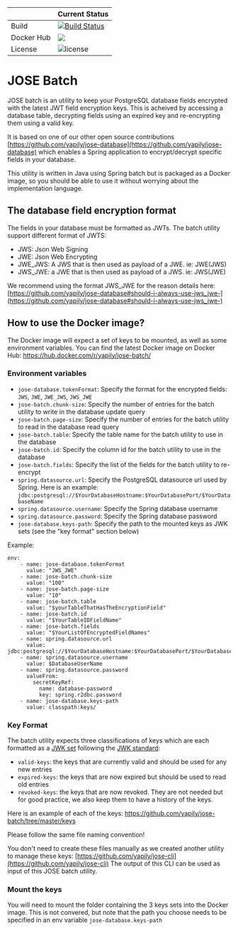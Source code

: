 | |Current Status|
|---|---|
|Build|[![Build Status](https://img.shields.io/endpoint.svg?url=https%3A%2F%2Factions-badge.atrox.dev%2Fyapily%2Fjose-batch%2Fbadge%3Fref%3Dmaster&style=flat)](https://actions-badge.atrox.dev/yapily/jose-batch/goto?ref=master)|
|Docker Hub|[![](https://images.microbadger.com/badges/version/yapily/jose-batch.svg)](https://microbadger.com/images/yapily/jose-batch "Get your own version badge on microbadger.com")|
|License|![license](https://img.shields.io/github/license/yapily/jose-batch)|

# JOSE Batch

JOSE batch is an utility to keep your PostgreSQL database fields encrypted with the latest JWT field encryption keys. This is acheived by accessing a database table, decrypting fields using an expired key and re-encrypting them using a valid key.


It is based on one of our other open source contributions [https://github.com/yapily/jose-database](https://github.com/yapily/jose-database) which enables a Spring application to encrypt/decrypt specific fields in your database.

This utility is written in Java using Spring batch but is packaged as a Docker image, so you should be able to use it without worrying about the implementation language.

## The database field encryption format

The fields in your database must be formatted as JWTs. The batch utility support different format of JWTS:

- JWS: Json Web Signing
- JWE: Json Web Encrypting 
- JWE_JWS: A JWS that is then used as payload of a JWE. ie: JWE(JWS)
- JWS_JWE: a JWE that is then used as payload of a JWS. ie: JWS(JWE)

We recommend using the format JWS_JWE for the reason details here: [https://github.com/yapily/jose-database#should-i-always-use-jws_jwe-](https://github.com/yapily/jose-database#should-i-always-use-jws_jwe-)

## How to use the Docker image?

The Docker image will expect a set of keys to be mounted, as well as some environment variables.
You can find the latest Docker image on Docker Hub: https://hub.docker.com/r/yapily/jose-batch/

### Environment variables


- `jose-database.tokenFormat`: Specify the format for the encrypted fields: `JWS`, `JWE`, `JWE_JWS`, `JWS_JWE`
- `jose-batch.chunk-size`: Specify the number of entries for the batch utility to write in the database update query
- `jose-batch.page-size`: Specify the number of entries for the batch utility to read in the database read query
- `jose-batch.table`: Specify the table name for the batch utility to use in the database
- `jose-batch.id`: Specify the column id for the batch utility to use in the database
- `jose-batch.fields`: Specify the list of the fields for the batch utility to re-encrypt
- `spring.datasource.url`: Specify the PostgreSQL datasource url used by Spring. Here is an example: `jdbc:postgresql://$YourDatabaseHostname:$YourDatabasePort/$YourDatabaseName`
- `spring.datasource.username`: Specify the Spring database username
- `spring.datasource.password`: Specify the Spring database password
- `jose-database.keys-path`: Specify the path to the mounted keys as JWK sets (see the "key format" section below)

Example:

```
env:
    - name: jose-database.tokenFormat
      value: "JWS_JWE"
    - name: jose-batch.chunk-size
      value: "100"
    - name: jose-batch.page-size
      value: "10"
    - name: jose-batch.table
      value: "$yourTableThatHasTheEncryptionField"
    - name: jose-batch.id
      value: "$YourTableIDFieldName"
    - name: jose-batch.fields
      value: "$YourListOfEncryptedFieldNames"
    - name: spring.datasource.url
      value: jdbc:postgresql://$YourDatabaseHostname:$YourDatabasePort/$YourDatabaseName
    - name: spring.datasource.username
      value: $DatabaseUserName
    - name: spring.datasource.password
      valueFrom:
        secretKeyRef:
          name: database-password
          key: spring.r2dbc.password
    - name: jose-database.keys-path
      value: classpath:keys/
```

### Key Format

The batch utility expects three classifications of keys which are each formatted as a [JWK set](https://tools.ietf.org/html/rfc7517#section-5) following the [JWK standard](https://tools.ietf.org/html/rfc7517):
- `valid-keys`: the keys that are currently valid and should be used for any new entries
- `expired-keys`: the keys that are now expired but should be used to read old entries
- `revoked-keys`: the keys that are now revoked. They are not needed but for good practice, we also keep them to have a history of the keys.

Here is an example of each of the keys: https://github.com/yapily/jose-batch/tree/master/keys

Please follow the same file naming convention!

You don't need to create these files manually as we created another utility to manage these keys: [https://github.com/yapily/jose-cli](https://github.com/yapily/jose-cli)
The output of this CLI can be used as input of this JOSE batch utility.

### Mount the keys

You will need to mount the folder containing the 3 keys sets into the Docker image. This is not convered, but note that the path you choose needs to be specified in an env variable `jose-database.keys-path`


